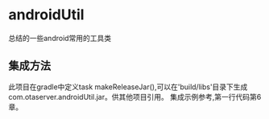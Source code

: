# androidUtil
总结的一些android常用的工具类
## 集成方法
此项目在gradle中定义task makeReleaseJar(),可以在'build/libs'目录下生成com.otaserver.androidUtil.jar。供其他项目引用。
集成示例参考,第一行代码第6章。
